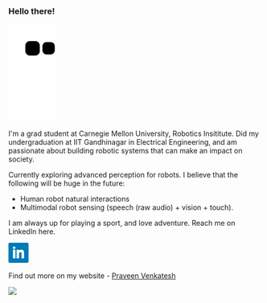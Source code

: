 ### Hello there!

![](https://raw.githubusercontent.com/praveenVnktsh/praveenVnktsh/output/github-contribution-grid-snake.svg)  


I'm a grad student at Carnegie Mellon University, Robotics Insititute. Did my undergraduation at IIT Gandhinagar in Electrical Engineering, and am passionate about building robotic systems that can make an impact on society.

Currently exploring advanced perception for robots. I believe that the following will be huge in the future:
- Human robot natural interactions
- Multimodal robot sensing (speech (raw audio) + vision + touch).

I am always up for playing a sport, and love adventure. Reach me on LinkedIn here.

<a href="https://www.linkedin.com/in/praveenvnktsh/"><img height="40" src="icons/linkedin.png"></a>&nbsp;&nbsp;


Find out more on my website - <a href="https://praveenvnktsh.github.io">Praveen Venkatesh</a>

![](https://komarev.com/ghpvc/?username=praveenVnktsh&color=brightgreen&style=flat)


